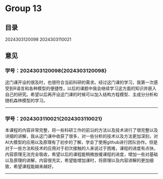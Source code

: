 # Group 13

## 目录 
2024303120098
2024303110021

## 意见

### 学号：2024303120098{2024303120098}

这门课开设的很及时，也很符合当前科研的需求。经过这门课的学习，我第一次感受到R语言和各种模型的便捷性，以后的课题中我会继续学习这方面的知识并嵌入自己的研究。希望以后再开设这门课的时候可以加入结构方程模型、主成分分析和随机森林模型的学习。

---

### 学号：2024303110021{2024303110021}

本课程的内容非常完整，将一些科研工作的前沿的方法以及技术进行了很完整以及详细的讲解，我从这门课中收获了很多，对一些分析的技术以及方法更加深刻，对AI大模型的应用以及原理有了初步的了解，学会了使用github进行团队协作。但是对于一些方法和技术的应用对于初次接触的人来说过于困难，课程的进度有点快，内容原理无法完全吸收，希望以后的课程能稍微放缓课程的进度，增加一些对基础以及原理的讲解，内容很充实，希望能增加课时，将原理以及内容讲解的更加细致，希望课程能越来越好。

---

